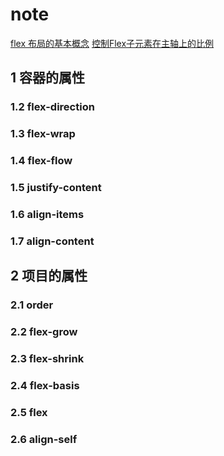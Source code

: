 # note

[flex 布局的基本概念](https://developer.mozilla.org/zh-CN/docs/Web/CSS/CSS_Flexible_Box_Layout/Basic_Concepts_of_Flexbox)
[控制Flex子元素在主轴上的比例](https://developer.mozilla.org/zh-CN/docs/Web/CSS/CSS_Flexible_Box_Layout/Controlling_Ratios_of_Flex_Items_Along_the_Main_Ax)

## 1 容器的属性

### 1.2 flex-direction

### 1.3 flex-wrap

### 1.4 flex-flow

### 1.5 justify-content

### 1.6 align-items

### 1.7 align-content

## 2 项目的属性

### 2.1 order

### 2.2 flex-grow

### 2.3 flex-shrink

### 2.4 flex-basis

### 2.5 flex

### 2.6 align-self